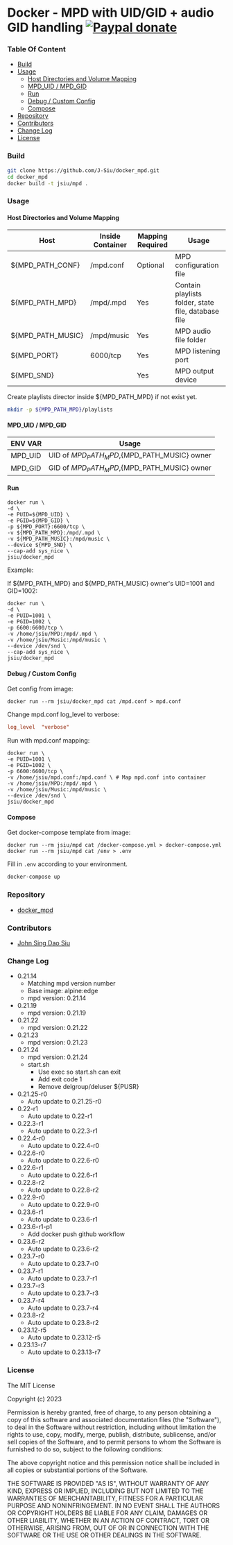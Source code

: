 # Docker - MPD with UID/GID + audio GID handling [![Paypal donate](https://www.paypalobjects.com/en_US/i/btn/btn_donate_LG.gif)](https://www.paypal.com/donate/?business=HZF49NM9D35SJ&no_recurring=0&currency_code=CAD)

### Table Of Content
<!-- TOC -->

- [Build](#build)
- [Usage](#usage)
  - [Host Directories and Volume Mapping](#host-directories-and-volume-mapping)
  - [MPD_UID / MPD_GID](#mpd_uid--mpd_gid)
  - [Run](#run)
  - [Debug / Custom Config](#debug--custom-config)
  - [Compose](#compose)
- [Repository](#repository)
- [Contributors](#contributors)
- [Change Log](#change-log)
- [License](#license)

<!-- /TOC -->
<!--more-->
### Build

```sh
git clone https://github.com/J-Siu/docker_mpd.git
cd docker_mpd
docker build -t jsiu/mpd .
```

### Usage

#### Host Directories and Volume Mapping

Host|Inside Container|Mapping Required|Usage
---|---|---|---
${MPD_PATH_CONF}|/mpd.conf|Optional|MPD configuration file
${MPD_PATH_MPD}|/mpd/.mpd|Yes|Contain playlists folder, state file, database file
${MPD_PATH_MUSIC}|/mpd/music|Yes|MPD audio file folder
${MPD_PORT}|6000/tcp|Yes|MPD listening port
${MPD_SND}||Yes|MPD output device

Create playlists director inside ${MPD_PATH_MPD} if not exist yet.

```sh
mkdir -p ${MPD_PATH_MPD}/playlists
```

#### MPD_UID / MPD_GID

ENV VAR|Usage
---|---
MPD_UID|UID of ${MPD_PATH_MPD},${MPD_PATH_MUSIC} owner
MPD_GID|GID of ${MPD_PATH_MPD},${MPD_PATH_MUSIC} owner

#### Run

```docker
docker run \
-d \
-e PUID=${MPD_UID} \
-e PGID=${MPD_GID} \
-p ${MPD_PORT}:6600/tcp \
-v ${MPD_PATH_MPD}:/mpd/.mpd \
-v ${MPD_PATH_MUSIC}:/mpd/music \
--device ${MPD_SND} \
--cap-add sys_nice \
jsiu/docker_mpd
```

Example:

If ${MPD_PATH_MPD} and ${MPD_PATH_MUSIC} owner's UID=1001 and GID=1002:

```docker
docker run \
-d \
-e PUID=1001 \
-e PGID=1002 \
-p 6600:6600/tcp \
-v /home/jsiu/MPD:/mpd/.mpd \
-v /home/jsiu/Music:/mpd/music \
--device /dev/snd \
--cap-add sys_nice \
jsiu/docker_mpd
```

#### Debug / Custom Config

Get config from image:

```docker
docker run --rm jsiu/docker_mpd cat /mpd.conf > mpd.conf
```

Change mpd.conf log_level to verbose:

```conf
log_level  "verbose"
```

Run with mpd.conf mapping:

```docker
docker run \
-e PUID=1001 \
-e PGID=1002 \
-p 6600:6600/tcp \
-v /home/jsiu/mpd.conf:/mpd.conf \ # Map mpd.conf into container
-v /home/jsiu/MPD:/mpd/.mpd \
-v /home/jsiu/Music:/mpd/music \
--device /dev/snd \
jsiu/docker_mpd
```

#### Compose

Get docker-compose template from image:

```docker
docker run --rm jsiu/mpd cat /docker-compose.yml > docker-compose.yml
docker run --rm jsiu/mpd cat /env > .env
```

Fill in `.env` according to your environment.

```sh
docker-compose up
```

### Repository

- [docker_mpd](https://github.com/J-Siu/docker_mpd)

### Contributors

- [John Sing Dao Siu](https://github.com/J-Siu)

### Change Log

- 0.21.14
  - Matching mpd version number
  - Base image: alpine:edge
  - mpd version: 0.21.14
- 0.21.19
  - mpd version: 0.21.19
- 0.21.22
  - mpd version: 0.21.22
- 0.21.23
  - mpd version: 0.21.23
- 0.21.24
  - mpd version: 0.21.24
  - start.sh
    - Use exec so start.sh can exit
    - Add exit code 1
    - Remove delgroup/deluser ${PUSR}
- 0.21.25-r0
  - Auto update to 0.21.25-r0
- 0.22-r1
  - Auto update to 0.22-r1
- 0.22.3-r1
  - Auto update to 0.22.3-r1
- 0.22.4-r0
  - Auto update to 0.22.4-r0
- 0.22.6-r0
  - Auto update to 0.22.6-r0
- 0.22.6-r1
  - Auto update to 0.22.6-r1
- 0.22.8-r2
  - Auto update to 0.22.8-r2
- 0.22.9-r0
  - Auto update to 0.22.9-r0
- 0.23.6-r1
  - Auto update to 0.23.6-r1
- 0.23.6-r1-p1
  - Add docker push github workflow
- 0.23.6-r2
  - Auto update to 0.23.6-r2
- 0.23.7-r0
  - Auto update to 0.23.7-r0
- 0.23.7-r1
  - Auto update to 0.23.7-r1
- 0.23.7-r3
  - Auto update to 0.23.7-r3
- 0.23.7-r4
  - Auto update to 0.23.7-r4
- 0.23.8-r2
  - Auto update to 0.23.8-r2
- 0.23.12-r5
  - Auto update to 0.23.12-r5
- 0.23.13-r7
  - Auto update to 0.23.13-r7
<!--CHANGE-LOG-END-->

### License

The MIT License

Copyright (c) 2023

Permission is hereby granted, free of charge, to any person obtaining a copy of this software and associated documentation files (the "Software"), to deal in the Software without restriction, including without limitation the rights to use, copy, modify, merge, publish, distribute, sublicense, and/or sell copies of the Software, and to permit persons to whom the Software is furnished to do so, subject to the following conditions:

The above copyright notice and this permission notice shall be included in all copies or substantial portions of the Software.

THE SOFTWARE IS PROVIDED "AS IS", WITHOUT WARRANTY OF ANY KIND, EXPRESS OR IMPLIED, INCLUDING BUT NOT LIMITED TO THE WARRANTIES OF MERCHANTABILITY, FITNESS FOR A PARTICULAR PURPOSE AND NONINFRINGEMENT. IN NO EVENT SHALL THE AUTHORS OR COPYRIGHT HOLDERS BE LIABLE FOR ANY CLAIM, DAMAGES OR OTHER LIABILITY, WHETHER IN AN ACTION OF CONTRACT, TORT OR OTHERWISE, ARISING FROM, OUT OF OR IN CONNECTION WITH THE SOFTWARE OR THE USE OR OTHER DEALINGS IN THE SOFTWARE.
